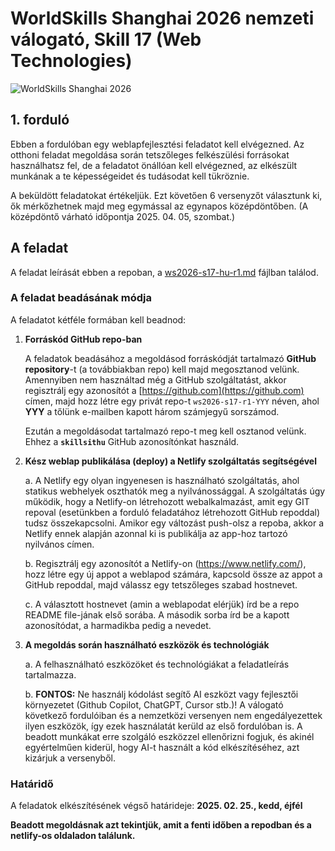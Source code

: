 # WorldSkills Shanghai 2026 nemzeti válogató, Skill 17 (Web Technologies)

![WorldSkills Shanghai 2026](https://s3-eu-west-1.amazonaws.com/szakmavilag/d52c16bc-bcc1-47b6-93bd-55d69d69a169-w1280.webp)

## 1. forduló

Ebben a fordulóban egy weblapfejlesztési feladatot kell elvégezned. Az otthoni feladat megoldása során tetszőleges felkészülési forrásokat használhatsz fel, de a feladatot önállóan kell elvégezned, az elkészült munkának a te képességeidet és tudásodat kell tükröznie.

A beküldött feladatokat értékeljük. Ezt követően 6 versenyzőt választunk ki, ők mérkőzhetnek majd meg egymással az egynapos középdöntőben. (A középdöntő várható időpontja 2025. 04. 05, szombat.)

## A feladat

A feladat leírását ebben a repoban, a [ws2026-s17-hu-r1.md](ws2026-s17-hu-r1.md) fájlban találod.

### A feladat beadásának módja

A feladatot kétféle formában kell beadnod:

1. **Forráskód GitHub repo-ban**

   A feladatok beadásához a megoldásod forráskódját tartalmazó **GitHub repository**-t (a továbbiakban repo) kell majd megosztanod velünk. Amennyiben nem használtad még a GitHub szolgáltatást, akkor regisztrálj egy azonosítót a [https://github.com](https://github.com) címen, majd hozz létre egy privát repo-t `ws2026-s17-r1-YYY` néven, ahol **YYY** a tőlünk e-mailben kapott három számjegyű sorszámod.

   Ezután a megoldásodat tartalmazó repo-t meg kell osztanod velünk. Ehhez a **`skillsithu`** GitHub azonosítónkat használd.

2. **Kész weblap publikálása (deploy) a Netlify szolgáltatás segítségével**

   a. A Netlify egy olyan ingyenesen is használható szolgáltatás, ahol statikus webhelyek oszthatók meg a nyilvánossággal. A szolgáltatás úgy működik, hogy a Netlify-on létrehozott webalkalmazást, amit egy GIT repoval (esetünkben a forduló feladatához létrehozott GitHub repoddal) tudsz összekapcsolni. Amikor egy változást push-olsz a repoba, akkor a Netlify ennek alapján azonnal ki is publikálja az app-hoz tartozó nyilvános címen.

   b. Regisztrálj egy azonosítót a Netlify-on (https://www.netlify.com/), hozz létre egy új appot a weblapod számára, kapcsold össze az appot a GitHub repoddal, majd válassz egy tetszőleges szabad hostnevet.

   c. A választott hostnevet (amin a weblapodat elérjük) írd be a repo README file-jának első sorába. A második sorba írd be a kapott azonosítódat, a harmadikba pedig a nevedet.

3. **A megoldás során használható eszközök és technológiák**

   a. A felhasználható eszközöket és technológiákat a feladatleírás tartalmazza. 

   b. **FONTOS:** Ne használj kódolást segítő AI eszközt vagy fejlesztői környezetet (Github Copilot, ChatGPT, Cursor stb.)! A válogató következő fordulóiban és a nemzetközi versenyen nem engedályezettek ilyen eszközök, így ezek használatát kerüld az első fordulóban is. A beadott munkákat erre szolgáló eszközzel ellenőrizni fogjuk, és akinél egyértelműen kiderül, hogy AI-t használt a kód elkészítéséhez, azt kizárjuk a versenyből. 

### Határidő

A feladatok elkészítésének végső határideje: **2025. 02. 25., kedd, éjfél**

**Beadott megoldásnak azt tekintjük, amit a fenti időben a repodban és a netlify-os oldaladon találunk.**
